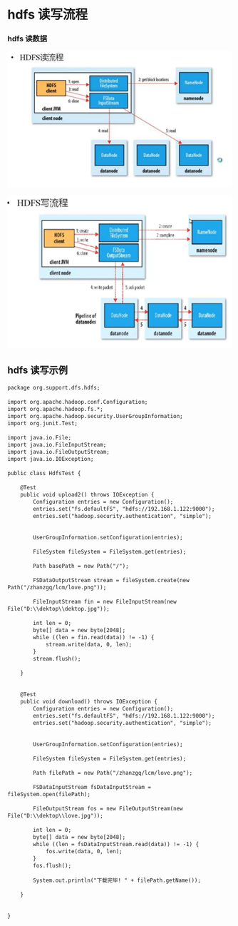 # hdfs 读写流程

### hdfs 读数据

![x](../images/hdfs-09.jpg)

![x](../images/hdfs-10.jpg)


## hdfs 读写示例

    package org.support.dfs.hdfs;

    import org.apache.hadoop.conf.Configuration;
    import org.apache.hadoop.fs.*;
    import org.apache.hadoop.security.UserGroupInformation;
    import org.junit.Test;

    import java.io.File;
    import java.io.FileInputStream;
    import java.io.FileOutputStream;
    import java.io.IOException;

    public class HdfsTest {

        @Test
        public void upload2() throws IOException {
            Configuration entries = new Configuration();
            entries.set("fs.defaultFS", "hdfs://192.168.1.122:9000");
            entries.set("hadoop.security.authentication", "simple");


            UserGroupInformation.setConfiguration(entries);

            FileSystem fileSystem = FileSystem.get(entries);

            Path basePath = new Path("/");

            FSDataOutputStream stream = fileSystem.create(new Path("/zhanzgq/lcm/love.png"));

            FileInputStream fin = new FileInputStream(new File("D:\\dektop\\dektop.jpg"));

            int len = 0;
            byte[] data = new byte[2048];
            while ((len = fin.read(data)) != -1) {
                stream.write(data, 0, len);
            }
            stream.flush();

        }


        @Test
        public void download() throws IOException {
            Configuration entries = new Configuration();
            entries.set("fs.defaultFS", "hdfs://192.168.1.122:9000");
            entries.set("hadoop.security.authentication", "simple");


            UserGroupInformation.setConfiguration(entries);

            FileSystem fileSystem = FileSystem.get(entries);

            Path filePath = new Path("/zhanzgq/lcm/love.png");

            FSDataInputStream fsDataInputStream = fileSystem.open(filePath);

            FileOutputStream fos = new FileOutputStream(new File("D:\\dektop\\love.jpg"));

            int len = 0;
            byte[] data = new byte[2048];
            while ((len = fsDataInputStream.read(data)) != -1) {
                fos.write(data, 0, len);
            }
            fos.flush();

            System.out.println("下载完毕! " + filePath.getName());

        }


    }
